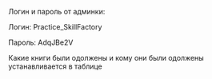 Логин и пароль от админки: 

Логин: Practice_SkillFactory

Пароль: AdqJBe2V

Какие книги были одолжены и кому они были одолжены устанавливается в таблице